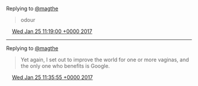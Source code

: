 Replying to [@magthe](https://twitter.com/magthe/status/824178941388881921)

> odour

<img src="../../media/tweet.ico" width="12" /> [Wed Jan 25 11:19:00 +0000 2017](https://twitter.com/DromerDenker/status/824214986671161346)

----

Replying to [@magthe](https://twitter.com/magthe/status/824216458532102144)

> Yet again, I set out to improve the world for one or more vaginas, and the only one who benefits is Google\.

<img src="../../media/tweet.ico" width="12" /> [Wed Jan 25 11:35:55 +0000 2017](https://twitter.com/DromerDenker/status/824219242945978368)
